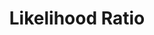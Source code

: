 ---
word: "true"

types: "word"

title: "Likelihood Ratio"

categories: ['']

tags: ['Likelihood', 'Ratio']

arabic: 'نسبة اﻷرجحيَّة'

arexps: []

enwords: ['Likelihood Ratio']

enexps: []

arlexicons: 'ن'

enlexicons: 'L'

authors: ['Ruqayya Roshdy']

translators: ['X']

citations: 'تطبيقات أساسية في المعالجة الآلية للغة العربية'

sources: 'مركز الملك عبدالله بن عبدالعزيز الدولي لخدمة اللغة العربية'

slug: ""
---